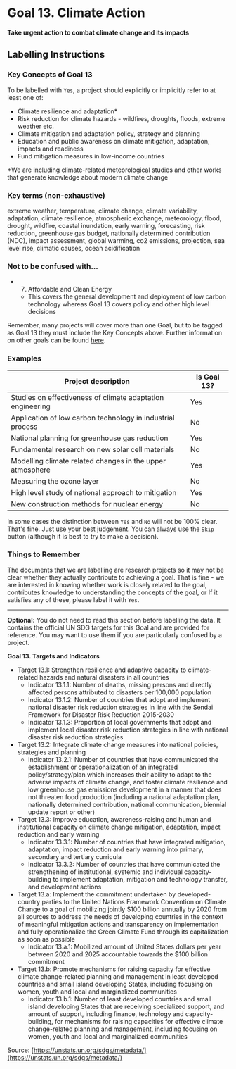 # Goal 13. Climate Action
**Take urgent action to combat climate change and its impacts**

## Labelling Instructions

### Key Concepts of Goal 13

To be labelled with `Yes`, a project should explicitly or implicitly refer to at least one of:

* Climate resilience and adaptation*
* Risk reduction for climate hazards - wildfires, droughts, floods, extreme weather etc.
* Climate mitigation and adaptation policy, strategy and planning
* Education and public awareness on climate mitigation, adaptation, impacts and readiness
* Fund mitigation measures in low-income countries

*We are including climate-related meteorological studies and other works that generate knowledge about modern climate change

### Key terms (non-exhaustive)
extreme weather, temperature, climate change, climate variability, adaptation, climate resilience, atmospheric exchange, meteorology, flood, drought, wildfire, coastal inundation, early warning, forecasting, risk reduction, greenhouse gas budget, nationally determined contribution (NDC), impact assessment, global warming, co2 emissions, projection, sea level rise, climatic causes, ocean acidification

### Not to be confused with...

- 7. Affordable and Clean Energy
	- This covers the general development and deployment of low carbon technology whereas Goal 13 covers policy and other high level decisions

Remember, many projects will cover more than one Goal, but to be tagged as Goal 13 they must include the Key Concepts above. Further information on other goals can be found [here](https://unstats.un.org/sdgs/metadata/).

### Examples

| Project description                                        | Is Goal 13? |
|------------------------------------------------------------|-------------|
| Studies on effectiveness of climate adaptation engineering | Yes         |
| Application of low carbon technology in industrial process | No          |
| National planning for greenhouse gas reduction             | Yes         |
| Fundamental research on new solar cell materials           | No          |
| Modelling climate related changes in the upper atmosphere  | Yes         |
| Measuring the ozone layer                                  | No          |
| High level study of national approach to mitigation        | Yes         |
| New construction methods for nuclear energy                | No          |

In some cases the distinction between `Yes` and `No` will not be 100% clear. That's fine. Just use your best judgement. You can always use the `Skip` button (although it is best to try to make a decision).


### Things to Remember

The documents that we are labelling are research projects so it may not be clear whether they actually contribute to achieving a goal. That is fine - we are interested in knowing whether work is closely related to the goal, contributes knowledge to understanding the concepts of the goal, or If it satisfies any of these, please label it with `Yes`.


---

**Optional:** You do not need to read this section before labelling the data. It contains the official UN SDG targets for this Goal and are provided for reference. You may want to use them if you are particularly confused by a project.


**Goal 13. Targets and Indicators**

* Target 13.1: Strengthen resilience and adaptive capacity to climate-related hazards and natural disasters in all countries
	* Indicator 13.1.1: Number of deaths, missing persons and directly affected persons attributed to disasters per 100,000 population
	* Indicator 13.1.2: Number of countries that adopt and implement national disaster risk reduction strategies in line with the Sendai Framework for Disaster Risk Reduction 2015-2030
	* Indicator 13.1.3: Proportion of local governments that adopt and implement local disaster risk reduction strategies in line with national disaster risk reduction strategies
* Target 13.2: Integrate climate change measures into national policies, strategies and planning
	* Indicator 13.2.1: Number of countries that have communicated the establishment or operationalization of an integrated policy/strategy/plan which increases their ability to adapt to the adverse impacts of climate change, and foster climate resilience and low greenhouse gas emissions development in a manner that does not threaten food production (including a national adaptation plan, nationally determined contribution, national communication, biennial update report or other)
* Target 13.3: Improve education, awareness-raising and human and institutional capacity on climate change mitigation, adaptation, impact reduction and early warning
	* Indicator 13.3.1: Number of countries that have integrated mitigation, adaptation, impact reduction and early warning into primary, secondary and tertiary curricula
	* Indicator 13.3.2: Number of countries that have communicated the strengthening of institutional, systemic and individual capacity-building to implement adaptation, mitigation and technology transfer, and development actions
* Target 13.a: Implement the commitment undertaken by developed-country parties to the United Nations Framework Convention on Climate Change to a goal of mobilizing jointly $100 billion annually by 2020 from all sources to address the needs of developing countries in the context of meaningful mitigation actions and transparency on implementation and fully operationalize the Green Climate Fund through its capitalization as soon as possible
	* Indicator 13.a.1: Mobilized amount of United States dollars per year between 2020 and 2025 accountable towards the $100 billion commitment
* Target 13.b: Promote mechanisms for raising capacity for effective climate change-related planning and management in least developed countries and small island developing States, including focusing on women, youth and local and marginalized communities
	* Indicator 13.b.1: Number of least developed countries and small island developing States that are receiving specialized support, and amount of support, including finance, technology and capacity-building, for mechanisms for raising capacities for effective climate change-related planning and management, including focusing on women, youth and local and marginalized communities

Source: [https://unstats.un.org/sdgs/metadata/](https://unstats.un.org/sdgs/metadata/)